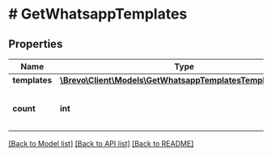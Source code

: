 # # GetWhatsappTemplates

## Properties

Name | Type | Description | Notes
------------ | ------------- | ------------- | -------------
**templates** | [**\Brevo\Client\Models\GetWhatsappTemplatesTemplatesInner[]**](GetWhatsappTemplatesTemplatesInner.md) |  | [optional]
**count** | **int** | Number of WhatsApp templates retrieved | [optional]

[[Back to Model list]](../../README.md#models) [[Back to API list]](../../README.md#endpoints) [[Back to README]](../../README.md)
